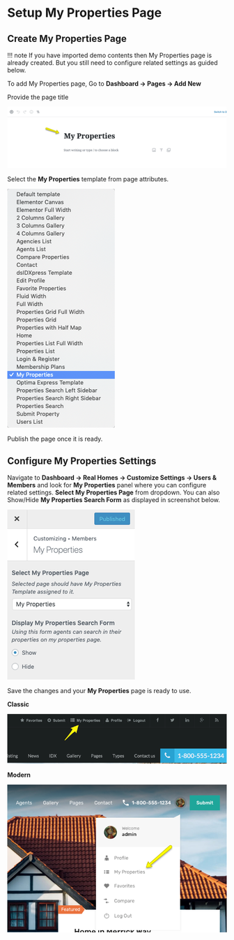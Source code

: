 # Setup My Properties Page

## Create My Properties Page

!!! note
    If you have imported demo contents then My Properties page is already created. But you still need to configure related settings as guided below.

To add My Properties page, Go to **Dashboard → Pages → Add New**

Provide the page title
 
![RealHomes Documentation](images/member-pages/my-properties-title-gutenberg.png)

Select the **My Properties** template from page attributes.

![RealHomes Documentation](images/member-pages/my-properties-template.png)

Publish the page once it is ready.

## Configure My Properties Settings

Navigate to **Dashboard → Real Homes → Customize Settings → Users & Members** and look for **My Properties** panel where you can configure related settings. **Select My Properties Page** from dropdown. You can also Show/Hide **My Properties Search Form** as displayed in screenshot below. 

![RealHomes Documentation](images/member-pages/my-properties-panel.png)

Save the changes and your **My Properties** page is ready to use.

**Classic**

![RealHomes Documentation](images/member-pages/my-properties-front-end.png)

**Modern**

![RealHomes Documentation](images/member-pages/my-properties-front-end-mod.png)
